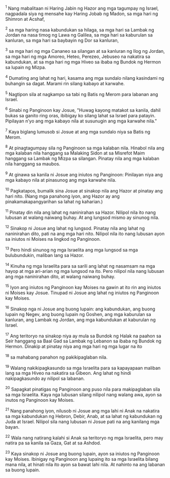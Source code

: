 <sup>1</sup>
Nang mabalitaan ni Haring Jabin ng Hazor ang mga tagumpay ng Israel, nagpadala siya ng mensahe kay Haring Jobab ng Madon, sa mga hari ng Shimron at Acshaf, 

<sup>2</sup>
sa mga haring nasa kabundukan sa hilaga, sa mga hari sa Lambak ng Jordan na nasa timog ng Lawa ng Galilea, sa mga hari sa kaburulan sa kanluran, sa mga hari sa baybayin ng Dor sa kanluran, 

<sup>3</sup>
sa mga hari ng mga Cananeo sa silangan at sa kanluran ng Ilog ng Jordan, sa mga hari ng mga Amoreo, Heteo, Perezeo, Jebuseo na nakatira sa kabundukan, at sa mga hari ng mga Hiveo sa ibaba ng Bundok ng Hermon sa lupain ng Mizpa. 

<sup>4</sup>
Dumating ang lahat ng hari, kasama ang mga sundalo nilang kasindami ng buhangin sa dagat. Marami rin silang kabayo at karwahe. 

<sup>5</sup>
Nagtipon sila at nagkampo sa tabi ng Batis ng Merom para labanan ang Israel. 

<sup>6</sup>
Sinabi ng Panginoon kay Josue, "Huwag kayong matakot sa kanila, dahil bukas sa ganito ring oras, ibibigay ko silang lahat sa Israel para patayin. Pipilayan nʼyo ang mga kabayo nila at susunugin ang mga karwahe nila." 

<sup>7</sup>
Kaya biglang lumusob si Josue at ang mga sundalo niya sa Batis ng Merom. 

<sup>8</sup>
At pinagtagumpay sila ng Panginoon sa mga kalaban nila. Hinabol nila ang mga kalaban nila hanggang sa Malaking Sidon at sa Misrefot Maim hanggang sa Lambak ng Mizpa sa silangan. Pinatay nila ang mga kalaban nila hanggang sa maubos. 

<sup>9</sup>
At ginawa sa kanila ni Josue ang iniutos ng Panginoon: Pinilayan niya ang mga kabayo nila at pinasunog ang mga karwahe nila. 

<sup>10</sup>
Pagkatapos, bumalik sina Josue at sinakop nila ang Hazor at pinatay ang hari nito. (Nang mga panahong iyon, ang Hazor ay ang pinakamakapangyarihan sa lahat ng kaharian.) 

<sup>11</sup>
Pinatay din nila ang lahat ng naninirahan sa Hazor. Nilipol nila ito nang lubusan at walang naiwang buhay. At ang lungsod mismo ay sinunog nila. 

<sup>12</sup>
Sinakop ni Josue ang lahat ng lungsod. Pinatay nila ang lahat ng naninirahan dito, pati na ang mga hari nito. Nilipol nila ito nang lubusan ayon sa iniutos ni Moises na lingkod ng Panginoon. 

<sup>13</sup>
Pero hindi sinunog ng mga Israelita ang mga lungsod sa mga bulubundukin, maliban lang sa Hazor. 

<sup>14</sup>
Kinuha ng mga Israelita para sa sarili ang lahat ng nasamsam na mga hayop at mga ari-arian ng mga lungsod na ito. Pero nilipol nila nang lubusan ang mga naninirahan dito, at walang naiwang buhay. 

<sup>15</sup>
Iyon ang iniutos ng Panginoon kay Moises na gawin at ito rin ang iniutos ni Moises kay Josue. Tinupad ni Josue ang lahat ng iniutos ng Panginoon kay Moises. 

<sup>16</sup>
Sinakop nga ni Josue ang buong lupain: ang kabundukan, ang buong lupain ng Negev, ang buong lupain ng Goshen, ang mga kaburulan sa kanluran, ang Lambak ng Jordan, ang mga kabundukan at kaburulan ng Israel. 

<sup>17</sup>
Ang teritoryo na sinakop niya ay mula sa Bundok ng Halak na paahon sa Seir hanggang sa Baal Gad sa Lambak ng Lebanon sa ibaba ng Bundok ng Hermon. Dinakip at pinatay niya ang mga hari ng mga lugar na ito 

<sup>18</sup>
sa mahabang panahon ng pakikipaglaban nila. 

<sup>19</sup>
Walang nakikipagkasundo sa mga Israelita para sa kapayapaan maliban lang sa mga Hiveo na nakatira sa Gibeon. Ang lahat ng hindi nakipagkasundo ay nilipol sa labanan. 

<sup>20</sup>
Sapagkat pinatigas ng Panginoon ang puso nila para makipaglaban sila sa mga Israelita. Kaya nga lubusan silang nilipol nang walang awa, ayon sa inutos ng Panginoon kay Moises. 

<sup>21</sup>
Nang panahong iyon, nilusob ni Josue ang mga lahi ni Anak na nakatira sa mga kabundukan ng Hebron, Debir, Anab, at sa lahat ng kabundukan ng Juda at Israel. Nilipol sila nang lubusan ni Josue pati na ang kanilang mga bayan. 

<sup>22</sup>
Wala nang natirang kalahi si Anak sa teritoryo ng mga Israelita, pero may natira pa sa kanila sa Gaza, Gat at sa Ashdod. 

<sup>23</sup>
Kaya sinakop ni Josue ang buong lupain, ayon sa iniutos ng Panginoon kay Moises. Ibinigay ng Panginoon ang lupaing ito sa mga Israelita bilang mana nila, at hinati nila ito ayon sa bawat lahi nila. At nahinto na ang labanan sa buong lupain.